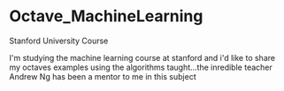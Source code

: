 # Octave_MachineLearning
Stanford University Course

I'm studying the machine learning course at stanford and i'd like to share my octaves examples using the algorithms taught...the inredible teacher Andrew Ng has been a mentor to me in this subject
